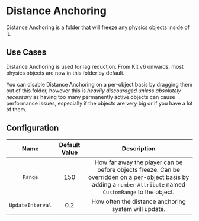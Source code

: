 # Distance Anchoring

Distance Anchoring is a folder that will freeze any physics objects inside of it.

## Use Cases

Distance Anchoring is used for lag reduction. From Kit v6 onwards, most physics objects are now in this folder by default. 

You can disable Distance Anchoring on a per-object basis by dragging them out of this folder, however this is *heavily discouraged unless absolutely necessary* as having too many permanently active objects can cause performance issues, especially if the objects are very big or if you have a lot of them.

## Configuration
| Name | Default Value | Description
|:-----:|:-----:|:-----:
| `Range` | 150 | How far away the player can be before objects freeze. Can be overridden on a per-object basis by adding a `number` `Attribute` named `CustomRange` to the object.
| `UpdateInterval` | 0.2 | How often the distance anchoring system will update.